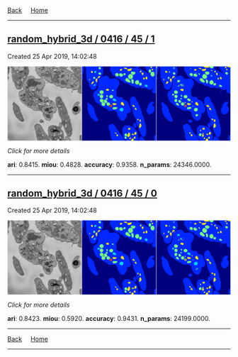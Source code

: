 
[Back](..)&nbsp;&nbsp;&nbsp;&nbsp;&nbsp;[Home](https://leapmanlab.github.io/snapshots)

---

<div class="summary"><a href="1"><h2>random_hybrid_3d / 0416 / 45 / 1</h2></a><p>Created 25 Apr 2019, 14:02:48
</p><a href="1"><img src="1/media/summary.png" align="center"></a><p>
<i>Click for more details</i>
</p></div>

**ari**: 0.8415. **miou**: 0.4828. **accuracy**: 0.9358. **n_params**: 24346.0000. 

---

<div class="summary"><a href="0"><h2>random_hybrid_3d / 0416 / 45 / 0</h2></a><p>Created 25 Apr 2019, 14:02:48
</p><a href="0"><img src="0/media/summary.png" align="center"></a><p>
<i>Click for more details</i>
</p></div>

**ari**: 0.8423. **miou**: 0.5920. **accuracy**: 0.9431. **n_params**: 24199.0000. 

---

[Back](..)&nbsp;&nbsp;&nbsp;&nbsp;&nbsp;[Home](https://leapmanlab.github.io/snapshots)

---